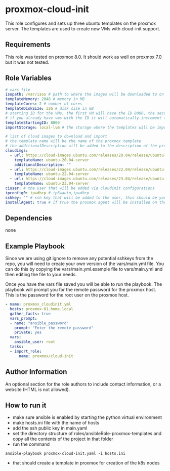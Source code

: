 proxmox-cloud-init
=========
This role configures and sets up three ubuntu templates on the proxmox server. The templates are used to create new VMs with cloud-init support.

Requirements
------------

This role was tested on proxmox 8.0. It should work as well on proxmox 7.0 but it was not tested.

Role Variables
--------------

```yaml
# vars file
isopath: /var/isos # path to where the images will be downloaded to on your proxmox host.
templateMemory: 2048 # memory in MB
templateCores: 2 # number of cores
templateDiskSize: 32G # disk size in GB
# starting ID for the VMs, the first VM will have the ID 8000, the second 8001 and so on.
# if you already have vms with the ID it will automatically increment the ID to the next available one.
templateStartingID: 8000
importStorage: local-lvm # the storage where the templates will be imported to.

# list of cloud images to download and import
# the template name will be the name of the proxmox template
# the additionalDescription will be added to the description of the proxmox template.
cloudimgs:
  - url: https://cloud-images.ubuntu.com/releases/20.04/release/ubuntu-20.04-server-cloudimg-amd64.img
    templateName: ubuntu-20.04-server
    additionalDescription: ""
  - url: https://cloud-images.ubuntu.com/releases/22.04/release/ubuntu-22.04-server-cloudimg-amd64.img
    templateName: ubuntu-22.04-server
  - url: https://cloud-images.ubuntu.com/releases/23.04/release/ubuntu-23.04-server-cloudimg-amd64.img
    templateName: ubuntu-23.04-server
ciuser: # the user that will be added via cloudinit configurations
ipconfig0: ip=dhcp # ip6=auto,ip=dhcp 
sshkey: "" # ssh key that will be added to the user, this should be your public key.
installAgent: true # if true the proxmox agent will be installed on the VMs
```

Dependencies
------------
none

Example Playbook
----------------

Since we are using git ignore to remove any potential sshkeys from the repo, you will need to create your own version of the vars/main.yml file. You can do this by copying the vars/main.yml.example file to vars/main.yml and then editing the file to your needs.

Once you have the vars file saved you will be able to run the playbook. The playbook will prompt you for the remote password for the proxmox host. This is the password for the root user on the proxmox host.

```yaml
- name: proxmox_cloudinit.yml
  hosts: proxmox-01.home.local
  gather_facts: true
  vars_prompt: 
  - name: "ansible_password"
    prompt: "Enter the remote password"
    private: yes
  vars: 
    ansible_user: root
  tasks:
  - import_role: 
      name: proxmox/cloud-init
```
Author Information
------------------

An optional section for the role authors to include contact information, or a website (HTML is not allowed).

How to run it
-------------

- make sure ansible is enabled by starting the python virtual environment
- make hosts.ini file with the name of hosts
- add the ssh public key in main.yaml
- set the directory structure of roles/ansibleRole-proxmox-templates and copy all the contents of the project in that folder
- run the command

```
ansible-playbook proxmox-cloud-init.yaml -i hosts.ini
```

- that should create a template in proxmox for creation of the k8s nodes
